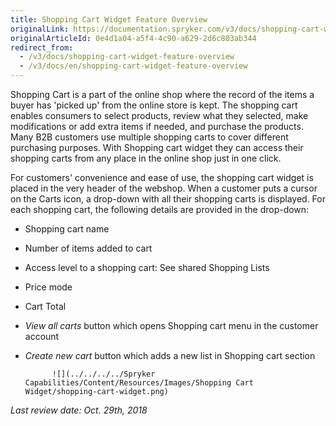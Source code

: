 ```yaml
---
title: Shopping Cart Widget Feature Overview
originalLink: https://documentation.spryker.com/v3/docs/shopping-cart-widget-feature-overview
originalArticleId: 0e4d1a04-a5f4-4c90-a629-2d6c803ab344
redirect_from:
  - /v3/docs/shopping-cart-widget-feature-overview
  - /v3/docs/en/shopping-cart-widget-feature-overview
---
```




Shopping Cart is a part of the online shop where the record of the items a buyer has 'picked up' from the online store is kept. The shopping cart enables consumers to select products, review what they selected, make modifications or add extra items if needed, and purchase the products. Many B2B customers use multiple shopping carts to cover different purchasing purposes. With Shopping cart widget they can access their shopping carts from any place in the online shop just in one click.

For customers' convenience and ease of use, the shopping cart widget is placed in the very header of the webshop. When a customer puts a cursor on the Carts icon, a drop-down with all their shopping carts is displayed. For each shopping cart, the following details are provided in the drop-down:

* Shopping cart name
* Number of items added to cart
* Access level to a shopping cart: See shared Shopping Lists
* Price mode
* Cart Total
* *View all carts* button which opens Shopping cart menu in the customer account
* *Create new cart* button which adds a new list in Shopping cart section

            ![](../../../../Spryker Capabilities/Content/Resources/Images/Shopping Cart Widget/shopping-cart-widget.png)

*Last review date: Oct. 29th, 2018*



